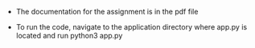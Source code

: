 - The documentation for the assignment is in the pdf file 

- To run the code, navigate to the application directory where app.py is located and run 
python3 app.py

